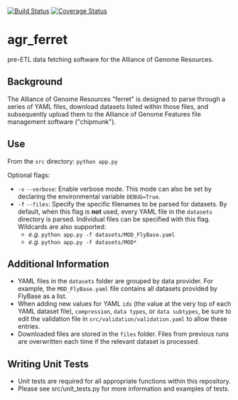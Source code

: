 [![Build Status](https://travis-ci.com/alliance-genome/agr_ferret.svg?branch=master)](https://travis-ci.com/alliance-genome/agr_ferret)
[![Coverage Status](https://coveralls.io/repos/github/alliance-genome/agr_ferret/badge.svg?branch=master)](https://coveralls.io/github/alliance-genome/agr_ferret?branch=master)
# agr_ferret
pre-ETL data fetching software for the Alliance of Genome Resources.

## Background
The Alliance of Genome Resources "ferret" is designed to parse through a series of YAML files, download datasets listed within those files, and subsequently upload them to the Alliance of Genome Features file management software ("chipmunk").

## Use

From the `src` directory: `python app.py`

Optional flags:
-  `-v` `--verbose`: Enable verbose mode. This mode can also be set by declaring the environmental variable `DEBUG=True`.
-  `-f` `--files`:  Specify the specific filenames to be parsed for datasets. By default, when this flag is **not** used, every YAML file in the `datasets` directory is parsed. Individual files can be specified with this flag. Wildcards are also supported:
    -  _e.g._ `python app.py -f datasets/MOD_FlyBase.yaml`
    -  _e.g._ `python app.py -f datasets/MOD*`

## Additional Information

- YAML files in the `datasets` folder are grouped by data provider. For example, the `MOD_FlyBase.yaml` file contains all datasets provided by FlyBase as a list. 
- When adding new values for YAML `ids` (the value at the very top of each YAML dataset file), `compression`, `data types`, or `data subtypes`, be sure to edit the validation file in `src/validation/validation.yaml` to allow these entries.
- Downloaded files are stored in the `files` folder. Files from previous runs are overwritten each time if the relevant dataset is processed.

## Writing Unit Tests
- Unit tests are required for all appropriate functions within this repository.
- Please see src/unit_tests.py for more information and examples of tests.
